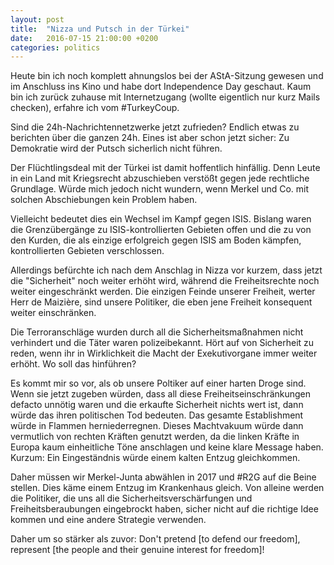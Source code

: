 ```yaml
---
layout: post
title:  "Nizza und Putsch in der Türkei"
date:   2016-07-15 21:00:00 +0200
categories: politics
---
```


Heute bin ich noch komplett ahnungslos bei der AStA-Sitzung gewesen und im 
Anschluss ins Kino und habe dort Independence Day geschaut. Kaum bin ich zurück 
zuhause mit Internetzugang (wollte eigentlich nur kurz Mails checken), erfahre 
ich vom #TurkeyCoup.

Sind die 24h-Nachrichtennetzwerke jetzt zufrieden? Endlich etwas zu berichten 
über die ganzen 24h. Eines ist aber schon jetzt sicher: Zu Demokratie wird der 
Putsch sicherlich nicht führen.

Der Flüchtlingsdeal mit der Türkei ist damit hoffentlich hinfällig. Denn Leute 
in ein Land mit Kriegsrecht abzuschieben verstößt gegen jede rechtliche Grundlage. 
Würde mich jedoch nicht wundern, wenn Merkel und Co. mit solchen Abschiebungen 
kein Problem haben.

Vielleicht bedeutet dies ein Wechsel im Kampf gegen ISIS. Bislang waren die 
Grenzübergänge zu ISIS-kontrollierten Gebieten offen und die zu von den Kurden, 
die als einzige erfolgreich gegen ISIS am Boden kämpfen, kontrollierten Gebieten 
verschlossen.

Allerdings befürchte ich nach dem Anschlag in Nizza vor kurzem, dass jetzt die 
"Sicherheit" noch weiter erhöht wird, während die Freiheitsrechte noch weiter 
eingeschränkt werden. Die einzigen Feinde unserer Freiheit, werter Herr de
Maizière, sind unsere Politiker, die eben jene Freiheit konsequent weiter 
einschränken.

Die Terroranschläge wurden durch all die Sicherheitsmaßnahmen nicht verhindert 
und die Täter waren polizeibekannt. Hört auf von Sicherheit zu reden, wenn ihr 
in Wirklichkeit die Macht der Exekutivorgane immer weiter erhöht. Wo soll das 
hinführen?

Es kommt mir so vor, als ob unsere Poltiker auf einer harten Droge sind. Wenn sie 
jetzt zugeben würden, dass all diese Freiheitseinschränkungen defacto unnötig 
waren und die erkaufte Sicherheit nichts wert ist, dann würde das ihren politischen 
Tod bedeuten. Das gesamte Establishment würde in Flammen herniederregnen. Dieses 
Machtvakuum würde dann vermutlich von rechten Kräften genutzt werden, da die 
linken Kräfte in Europa kaum einheitliche Töne anschlagen und keine klare 
Message haben. Kurzum: Ein Eingeständnis würde einem kalten Entzug gleichkommen.

Daher müssen wir Merkel-Junta abwählen in 2017 und #R2G auf die Beine stellen. 
Dies käme einem Entzug im Krankenhaus gleich. Von alleine werden die Politiker, 
die uns all die Sicherheitsverschärfungen und Freiheitsberaubungen eingebrockt 
haben, sicher nicht auf die richtige Idee kommen und eine andere Strategie 
verwenden.

Daher um so stärker als zuvor: Don't pretend [to defend our freedom], represent
[the people and their genuine interest for freedom]!
